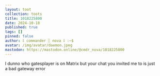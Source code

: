 ```yaml
---
layout: toot
collection: toots
title: 1018225800
date: 2024-10-18
published: true
tags: []
pinned: false
author: ⸸ commander ░ nova ⸸ :~$
avatar: /img/avatar/daemon.jpeg
mastodon: https://mastodon.online/@cmdr_nova/1018225800
---
```


I dunno who gatesplayer is on Matrix but your chat you invited me to is just a bad gateway error
